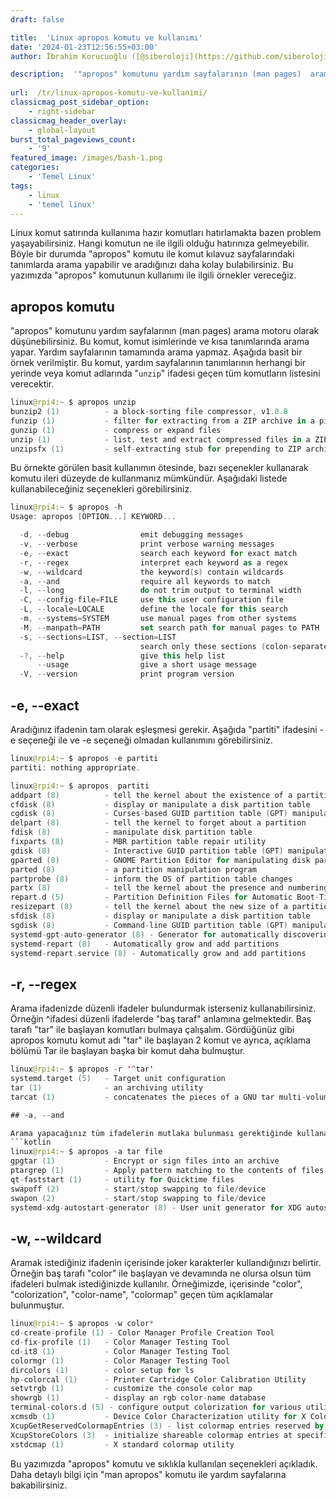 ```yaml
---
draft: false

title:  'Linux apropos komutu ve kullanımı'
date: '2024-01-23T12:56:55+03:00'
author: İbrahim Korucuoğlu ([@siberoloji](https://github.com/siberoloji))

description:  '"apropos" komutunu yardım sayfalarının (man pages)  arama motoru olarak düşünebilirsiniz. Bu komut, komut isimlerinde ve kısa tanımlarında arama yapar.' 
 
url:  /tr/linux-apropos-komutu-ve-kullanimi/
classicmag_post_sidebar_option:
    - right-sidebar
classicmag_header_overlay:
    - global-layout
burst_total_pageviews_count:
    - '9'
featured_image: /images/bash-1.png
categories:
    - 'Temel Linux'
tags:
    - linux
    - 'temel linux'
---
```

Linux komut satırında kullanıma hazır komutları hatırlamakta bazen problem yaşayabilirsiniz. Hangi komutun ne ile ilgili olduğu hatırınıza gelmeyebilir. Böyle bir durumda "apropos" komutu ile komut kılavuz sayfalarındaki tanımlarda arama yapabilir ve aradığınızı daha kolay bulabilirsiniz. Bu yazımızda "apropos" komutunun kullanımı ile ilgili örnekler vereceğiz.

## apropos komutu

"apropos" komutunu yardım sayfalarının (man pages)  arama motoru olarak düşünebilirsiniz. Bu komut, komut isimlerinde ve kısa tanımlarında arama yapar. Yardım sayfalarının tamamında arama yapmaz. Aşağıda basit bir örnek verilmiştir. Bu komut, yardım sayfalarının tanımlarının herhangi bir yerinde veya komut adlarında "`unzip`" ifadesi geçen tüm komutların listesini verecektir.
```kotlin
linux@rpi4:~ $ apropos unzip
bunzip2 (1)          - a block-sorting file compressor, v1.0.8
funzip (1)           - filter for extracting from a ZIP archive in a pipe
gunzip (1)           - compress or expand files
unzip (1)            - list, test and extract compressed files in a ZIP archive
unzipsfx (1)         - self-extracting stub for prepending to ZIP archives
```

Bu örnekte görülen basit kullanımın ötesinde, bazı seçenekler kullanarak komutu ileri düzeyde de kullanmanız mümkündür. Aşağıdaki listede kullanabileceğiniz seçenekleri görebilirsiniz.
```kotlin
linux@rpi4:~ $ apropos -h
Usage: apropos [OPTION...] KEYWORD...

  -d, --debug                emit debugging messages
  -v, --verbose              print verbose warning messages
  -e, --exact                search each keyword for exact match
  -r, --regex                interpret each keyword as a regex
  -w, --wildcard             the keyword(s) contain wildcards
  -a, --and                  require all keywords to match
  -l, --long                 do not trim output to terminal width
  -C, --config-file=FILE     use this user configuration file
  -L, --locale=LOCALE        define the locale for this search
  -m, --systems=SYSTEM       use manual pages from other systems
  -M, --manpath=PATH         set search path for manual pages to PATH
  -s, --sections=LIST, --section=LIST
                             search only these sections (colon-separated)
  -?, --help                 give this help list
      --usage                give a short usage message
  -V, --version              print program version
```

## -e, --exact

Aradığınız ifadenin tam olarak eşleşmesi gerekir. Aşağıda "partiti" ifadesini -e seçeneği ile ve -e seçeneği olmadan kullanımını görebilirsiniz.
```kotlin
linux@rpi4:~ $ apropos -e partiti
partiti: nothing appropriate.

linux@rpi4:~ $ apropos  partiti
addpart (8)          - tell the kernel about the existence of a partition
cfdisk (8)           - display or manipulate a disk partition table
cgdisk (8)           - Curses-based GUID partition table (GPT) manipulator
delpart (8)          - tell the kernel to forget about a partition
fdisk (8)            - manipulate disk partition table
fixparts (8)         - MBR partition table repair utility
gdisk (8)            - Interactive GUID partition table (GPT) manipulator
gparted (8)          - GNOME Partition Editor for manipulating disk partitions.
parted (8)           - a partition manipulation program
partprobe (8)        - inform the OS of partition table changes
partx (8)            - tell the kernel about the presence and numbering of on-disk partitions
repart.d (5)         - Partition Definition Files for Automatic Boot-Time Repartitioning
resizepart (8)       - tell the kernel about the new size of a partition
sfdisk (8)           - display or manipulate a disk partition table
sgdisk (8)           - Command-line GUID partition table (GPT) manipulator for Linux and Unix
systemd-gpt-auto-generator (8) - Generator for automatically discovering and mounting root, /home/, /srv/, ...
systemd-repart (8)   - Automatically grow and add partitions
systemd-repart.service (8) - Automatically grow and add partitions
```

## -r, --regex

Arama ifadenizde düzenli ifadeler bulundurmak isterseniz kullanabilirsiniz. Örneğin ^ifadesi düzenli ifadelerde "baş taraf" anlamına gelmektedir. Baş tarafı "tar" ile başlayan komutları bulmaya çalışalım. Gördüğünüz gibi apropos komutu komut adı "tar" ile başlayan  2 komut ve ayrıca, açıklama bölümü Tar ile başlayan başka bir komut daha bulmuştur.
```kotlin
linux@rpi4:~ $ apropos -r '^tar'
systemd.target (5)   - Target unit configuration
tar (1)              - an archiving utility
tarcat (1)           - concatenates the pieces of a GNU tar multi-volume archive```

## -a, --and

Arama yapacağınız tüm ifadelerin mutlaka bulunması gerektiğinde kullanabilirsiniz. Komut adında veya açıklamasında "tar" ve "file" geçen yardım sayfalarını aratalım.
```kotlin
linux@rpi4:~ $ apropos -a tar file
gpgtar (1)           - Encrypt or sign files into an archive
ptargrep (1)         - Apply pattern matching to the contents of files in a tar archive
qt-faststart (1)     - utility for Quicktime files
swapoff (2)          - start/stop swapping to file/device
swapon (2)           - start/stop swapping to file/device
systemd-xdg-autostart-generator (8) - User unit generator for XDG autostart files
```

## -w, --wildcard

Aramak istediğiniz ifadenin içerisinde joker karakterler kullandığınızı belirtir. Örneğin baş tarafı "color" ile başlayan ve devamında ne olursa olsun tüm ifadeleri bulmak istediğinizde kullanılır. Örneğimizde, içerisinde "color", "colorization", "color-name", "colormap" geçen tüm açıklamalar bulunmuştur.
```kotlin
linux@rpi4:~ $ apropos -w color*
cd-create-profile (1) - Color Manager Profile Creation Tool
cd-fix-profile (1)   - Color Manager Testing Tool
cd-it8 (1)           - Color Manager Testing Tool
colormgr (1)         - Color Manager Testing Tool
dircolors (1)        - color setup for ls
hp-colorcal (1)      - Printer Cartridge Color Calibration Utility
setvtrgb (1)         - customize the console color map
showrgb (1)          - display an rgb color-name database
terminal-colors.d (5) - configure output colorization for various utilities
xcmsdb (1)           - Device Color Characterization utility for X Color Management System
XcupGetReservedColormapEntries (3) - list colormap entries reserved by the system
XcupStoreColors (3)  - initialize shareable colormap entries at specific locations
xstdcmap (1)         - X standard colormap utility
```

Bu yazımızda "apropos" komutu ve sıklıkla kullanılan seçenekleri açıkladık. Daha detaylı bilgi için "man apropos" komutu ile yardım sayfalarına bakabilirsiniz.
